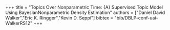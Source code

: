 +++
title =  "Topics Over Nonparametric Time: {A} Supervised Topic Model Using BayesianNonparametric Density Estimation"
authors = ["Daniel David Walker","Eric K. Ringger","Kevin D. Seppi"]
bibtex = "bib/DBLP-conf-uai-WalkerRS12"
+++
